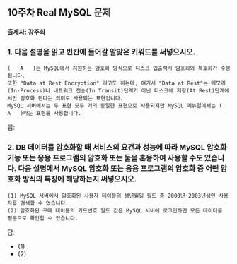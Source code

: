 ## 10주차 Real MySQL 문제
#### 출제자: 강주희

### 1. 다음 설명을 읽고 빈칸에 들어갈 알맞은 키워드를 써넣으시오.
```
(   A   )는 MySQL에서 지원하는 암호화 방식으로 디스크 입출력시 암호화와 복호화가 수행됩니다.
또한 "Data at Rest Encryption" 라고도 하는데, 여기서 "Data at Rest"는 메모리(In-Process)나 네트워크 전송(In Transit)단계가 아닌 디스크에 저장(At Rest)단계에서만 암호화 된다는 의미로 사용되는 표현입니다.
MySQL 서버에서는 두 표현 모두 거의 동일한 표현으로 사용되지만 MySQL 메뉴얼에서는 (   A   )라는 표현을 사용합니다.
```

답: 



### 2. DB 데이터를 암호화할 때 서비스의 요건과 성능에 따라 MySQL 암호화 기능 또는 응용 프로그램의 암호화 또는 둘을 혼용하여 사용할 수도 있습니다. 다음 설명에서 MySQL 암호화 또는 응용 프로그램의 암호화 중 어떤 암호화 방식의 특징에 해당하는지 써넣으시오.
```
(1) MySQL 서버에서 암호화된 사용자 테이블의 생년월일 필드 중 2000년~2003년생인 사용자를 검색할 수 없습니다.
(2) 암호화된 구매 테이블의 카드번호 필드 값은 MySQL 서버에 로그인하면 모든 데이터를 평문으로 확인할 수 있습니다.
```

답: 
- (1)
- (2)
